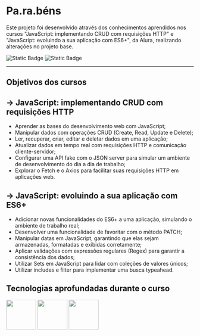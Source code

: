 # Pa.ra.béns

  Este projeto foi desenvolvido através dos conhecimentos aprendidos nos cursos "JavaScript: implementando CRUD com requisições HTTP" e "JavaScript: evoluindo a sua aplicação com ES6+", da Alura, realizando alterações no projeto base.

![Static Badge](https://img.shields.io/badge/Conclu%C3%ADdo-label?style=for-the-badge&label=Status) ![Static Badge](https://img.shields.io/badge/Alura-label?style=for-the-badge&label=Curso&color=%23000080)

<hr>

## Objetivos dos cursos

## -> JavaScript: implementando CRUD com requisições HTTP
* Aprender as bases do desenvolvimento web com JavaScript;
* Manipular dados com operações CRUD (Create, Read, Update e Delete);
* Ler, recuperar, criar, editar e deletar dados em uma aplicação;
* Atualizar dados em tempo real com requisições HTTP e comunicação cliente-servidor;
* Configurar uma API fake com o JSON server para simular um ambiente de desenvolvimento do dia a dia de trabalho;
* Explorar o Fetch e o Axios para facilitar suas requisições HTTP em aplicações web.

## -> JavaScript: evoluindo a sua aplicação com ES6+
* Adicionar novas funcionalidades do ES6+ a uma aplicação, simulando o ambiente de trabalho real;
* Desenvolver uma funcionalidade de favoritar com o método PATCH;
* Manipular datas em JavaScript, garantindo que elas sejam armazenadas, formatadas e exibidas corretamente;
* Aplicar validações com expressões regulares (Regex) para garantir a consistência dos dados;
* Utilizar Sets em JavaScript para lidar com coleções de valores únicos;
* Utilizar includes e filter para implementar uma busca typeahead.

## Tecnologias aprofundadas durante o curso

<img src="https://cdn.jsdelivr.net/gh/devicons/devicon@latest/icons/html5/html5-original-wordmark.svg" width="80" height="80"/>                <img src="https://cdn.jsdelivr.net/gh/devicons/devicon@latest/icons/css3/css3-original-wordmark.svg" width="80" height="80"/>                <img src="https://cdn.jsdelivr.net/gh/devicons/devicon@latest/icons/javascript/javascript-original.svg" width="80" height="80"/>
